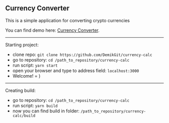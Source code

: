 
Currency Converter
---
This is a simple application for converting crypto currencies

You can find demo here: [Currency Converter](https://demikgit.github.io "Demo").

---

Starting project:
  - clone repo: `git clone https://github.com/DemikGit/currency-calc`
  - go to repository: `cd /path_to_repository/currency-calc`
  - run script: `yarn start`
  - open your browser and type to address field: `localhost:3000`
  - Welcome! = )

---

Creating build:
  - go to repository: `cd /path_to_repository/currency-calc`
  - run script: `yarn build`
  - now you can find build in folder: `/path_to_repository/currency-calc/build`

